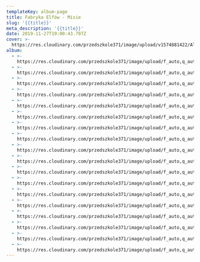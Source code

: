 ```yaml
---
templateKey: album-page
title: Fabryka Elfów - Misie
slug: '{{title}}'
meta_description: '{{title}}'
date: 2019-11-27T19:00:43.797Z
cover: >-
  https://res.cloudinary.com/przedszkole371/image/upload/v1574881422/Albumy%20zdj%C4%99%C4%87/2019/Fabryka%20Elf%C3%B3w%20-%20Misie/welliwb62ijt0roqkgod.jpg
album:
  - >-
    https://res.cloudinary.com/przedszkole371/image/upload/f_auto,q_auto/c_fill,w_1200/v1574881496/Albumy%20zdj%C4%99%C4%87/2019/Fabryka%20Elf%C3%B3w%20-%20Misie/bvmsslrvtosaatopu1ma.jpg
  - >-
    https://res.cloudinary.com/przedszkole371/image/upload/f_auto,q_auto/c_fill,w_1200/v1574881490/Albumy%20zdj%C4%99%C4%87/2019/Fabryka%20Elf%C3%B3w%20-%20Misie/iyozdweufud7drygrpys.jpg
  - >-
    https://res.cloudinary.com/przedszkole371/image/upload/f_auto,q_auto/c_fill,w_1200/v1574881482/Albumy%20zdj%C4%99%C4%87/2019/Fabryka%20Elf%C3%B3w%20-%20Misie/gchdrsaefj3hubgykjus.jpg
  - >-
    https://res.cloudinary.com/przedszkole371/image/upload/f_auto,q_auto/c_fill,w_1200/v1574881483/Albumy%20zdj%C4%99%C4%87/2019/Fabryka%20Elf%C3%B3w%20-%20Misie/w36xixrrbjexswqjjlfq.jpg
  - >-
    https://res.cloudinary.com/przedszkole371/image/upload/f_auto,q_auto/c_fill,w_1200/v1574881468/Albumy%20zdj%C4%99%C4%87/2019/Fabryka%20Elf%C3%B3w%20-%20Misie/xeau517c91veo0fdfov7.jpg
  - >-
    https://res.cloudinary.com/przedszkole371/image/upload/f_auto,q_auto/c_fill,w_1200/v1574881456/Albumy%20zdj%C4%99%C4%87/2019/Fabryka%20Elf%C3%B3w%20-%20Misie/wle3m1d8v40orboqlh6m.jpg
  - >-
    https://res.cloudinary.com/przedszkole371/image/upload/f_auto,q_auto/c_fill,w_1200/v1574881435/Albumy%20zdj%C4%99%C4%87/2019/Fabryka%20Elf%C3%B3w%20-%20Misie/xmprinlbzweyyrw7xgzw.jpg
  - >-
    https://res.cloudinary.com/przedszkole371/image/upload/f_auto,q_auto/c_fill,w_1200/v1574881428/Albumy%20zdj%C4%99%C4%87/2019/Fabryka%20Elf%C3%B3w%20-%20Misie/dkijwqbg9xkzjk7q7mdg.jpg
  - >-
    https://res.cloudinary.com/przedszkole371/image/upload/f_auto,q_auto/c_fill,w_1200/v1574881422/Albumy%20zdj%C4%99%C4%87/2019/Fabryka%20Elf%C3%B3w%20-%20Misie/welliwb62ijt0roqkgod.jpg
  - >-
    https://res.cloudinary.com/przedszkole371/image/upload/f_auto,q_auto/c_fill,w_1200/v1574881418/Albumy%20zdj%C4%99%C4%87/2019/Fabryka%20Elf%C3%B3w%20-%20Misie/axkwov5dxcc26egfe5ff.jpg
  - >-
    https://res.cloudinary.com/przedszkole371/image/upload/f_auto,q_auto/c_fill,w_1200/v1574881387/Albumy%20zdj%C4%99%C4%87/2019/Fabryka%20Elf%C3%B3w%20-%20Misie/bjgx7l1tnwafrqhbuihd.jpg
  - >-
    https://res.cloudinary.com/przedszkole371/image/upload/f_auto,q_auto/c_fill,w_1200/v1574881378/Albumy%20zdj%C4%99%C4%87/2019/Fabryka%20Elf%C3%B3w%20-%20Misie/zkxixz4awipnglxyznvt.jpg
  - >-
    https://res.cloudinary.com/przedszkole371/image/upload/f_auto,q_auto/c_fill,w_1200/v1574881368/Albumy%20zdj%C4%99%C4%87/2019/Fabryka%20Elf%C3%B3w%20-%20Misie/vui3hzmyjmbsmlz3nxd8.jpg
  - >-
    https://res.cloudinary.com/przedszkole371/image/upload/f_auto,q_auto/c_fill,w_1200/v1574881357/Albumy%20zdj%C4%99%C4%87/2019/Fabryka%20Elf%C3%B3w%20-%20Misie/w876ke7gfhqfpxx9nk3v.jpg
  - >-
    https://res.cloudinary.com/przedszkole371/image/upload/f_auto,q_auto/c_fill,w_1200/v1574881356/Albumy%20zdj%C4%99%C4%87/2019/Fabryka%20Elf%C3%B3w%20-%20Misie/fgmjjkfxtv1mqgxrsyzs.jpg
  - >-
    https://res.cloudinary.com/przedszkole371/image/upload/f_auto,q_auto/c_fill,w_1200/v1574881350/Albumy%20zdj%C4%99%C4%87/2019/Fabryka%20Elf%C3%B3w%20-%20Misie/ff6liadrrernuccg3cen.jpg
  - >-
    https://res.cloudinary.com/przedszkole371/image/upload/f_auto,q_auto/c_fill,w_1200/v1574881344/Albumy%20zdj%C4%99%C4%87/2019/Fabryka%20Elf%C3%B3w%20-%20Misie/in4liceav2luypwk2nnq.jpg
  - >-
    https://res.cloudinary.com/przedszkole371/image/upload/f_auto,q_auto/c_fill,w_1200/v1574881327/Albumy%20zdj%C4%99%C4%87/2019/Fabryka%20Elf%C3%B3w%20-%20Misie/lu0x5ctzgkd4wivzjpfn.jpg
---
```


